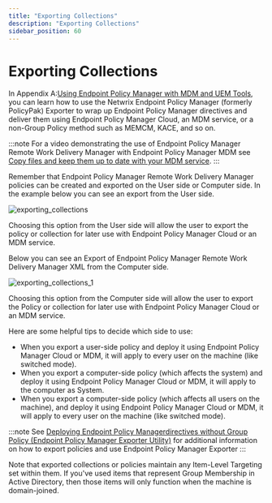 ```yaml
---
title: "Exporting Collections"
description: "Exporting Collections"
sidebar_position: 60
---
```


# Exporting Collections

In Appendix A:[Using Endpoint Policy Manager with MDM and UEM Tools](/docs/endpointpolicymanager/manuals/introductionandquick/mdm/uemtools/uemtools.md), you can
learn how to use the Netwrix Endpoint Policy Manager (formerly PolicyPak) Exporter to wrap up
Endpoint Policy Manager directives and deliver them using Endpoint Policy Manager Cloud, an MDM
service, or a non-Group Policy method such as MEMCM, KACE, and so on.

:::note
For a video demonstrating the use of Endpoint Policy Manager Remote Work Delivery Manager
with Endpoint Policy Manager MDM see
[Copy files and keep them up to date with your MDM service](/docs/endpointpolicymanager/remoteworkdeliverymanager/videos/methods/mdm.md).
:::


Remember that Endpoint Policy Manager Remote Work Delivery Manager policies can be created and
exported on the User side or Computer side. In the example below you can see an export from the User
side.

![exporting_collections](/images/endpointpolicymanager/remoteworkdelivery/exporting_collections.webp)

Choosing this option from the User side will allow the user to export the policy or collection for
later use with Endpoint Policy Manager Cloud or an MDM service.

Below you can see an Export of Endpoint Policy Manager Remote Work Delivery Manager XML from the
Computer side.

![exporting_collections_1](/images/endpointpolicymanager/remoteworkdelivery/exporting_collections_1.webp)

Choosing this option from the Computer side will allow the user to export the Policy or collection
for later use with Endpoint Policy Manager Cloud or an MDM service.

Here are some helpful tips to decide which side to use:

- When you export a user-side policy and deploy it using Endpoint Policy Manager Cloud or MDM, it
  will apply to every user on the machine (like switched mode).
- When you export a computer-side policy (which affects the system) and deploy it using Endpoint
  Policy Manager Cloud or MDM, it will apply to the computer as System.
- When you export a computer-side policy (which affects all users on the machine), and deploy it
  using Endpoint Policy Manager Cloud or MDM, it will apply to every user on the machine (like
  switched mode).

:::note
See
[Deploying Endpoint Policy Managerdirectives without Group Policy (Endpoint Policy Manager Exporter Utility)](/docs/endpointpolicymanager/knowledgebase/gettingstartedmdm/videolearningcenter/exportingtips/exporterutility.md)
for additional information on how to export policies and use Endpoint Policy Manager Exporter
:::


Note that exported collections or policies maintain any Item-Level Targeting set within them. If
you've used items that represent Group Membership in Active Directory, then those items will only
function when the machine is domain-joined.
